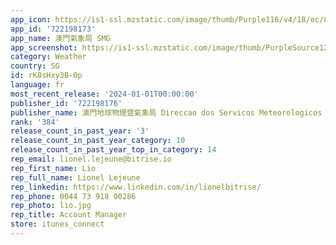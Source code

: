 ```yaml
---
app_icon: https://is1-ssl.mzstatic.com/image/thumb/Purple116/v4/18/ec/8e/18ec8ea6-dcab-736e-5247-e2e102d74be0/AppIcon-1x_U007emarketing-0-10-0-0-85-220-0.png/1024x1024bb.png
app_id: '722198173'
app_name: 澳門氣象局 SMG
app_screenshot: https://is1-ssl.mzstatic.com/image/thumb/PurpleSource126/v4/a8/d0/53/a8d05313-fe22-7ca2-6a36-adf78e1e0a1d/e5a6a114-b348-4f4d-9d91-5a32e3f77812_Simulator_Screenshot_-_iPhone_8_Plus_-_2023-12-29_at_02.00.50.png/1242x2208bb.png
category: Weather
country: SG
id: rK8sHxy3B-0p
language: fr
most_recent_release: '2024-01-01T00:00:00'
publisher_id: '722198176'
publisher_name: 澳門地球物理暨氣象局 Direccao dos Servicos Meteorologicos e Geofisicos
rank: '384'
release_count_in_past_year: '3'
release_count_in_past_year_category: 10
release_count_in_past_year_top_in_category: 14
rep_email: lionel.lejeune@bitrise.io
rep_first_name: Lio
rep_full_name: Lionel Lejeune
rep_linkedin: https://www.linkedin.com/in/lionelbitrise/
rep_phone: 0044 73 918 00286
rep_photo: lio.jpg
rep_title: Account Manager
store: itunes_connect
---
```

